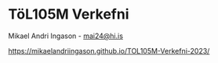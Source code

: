# TöL105M Verkefni
Mikael Andri Ingason - mai24@hi.is
  
https://mikaelandriingason.github.io/TOL105M-Verkefni-2023/
